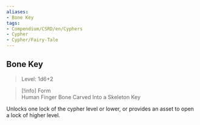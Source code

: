 ```yaml
---
aliases:
- Bone Key
tags:
- Compendium/CSRD/en/Cyphers
- Cypher
- Cypher/Fairy-Tale
---
```


  
## Bone Key  
>Level: 1d6+2  
  
>[!info] Form  
>Human Finger Bone Carved Into a Skeleton Key
  
Unlocks one lock of the cypher level or lower, or provides an asset to open a lock of higher level.